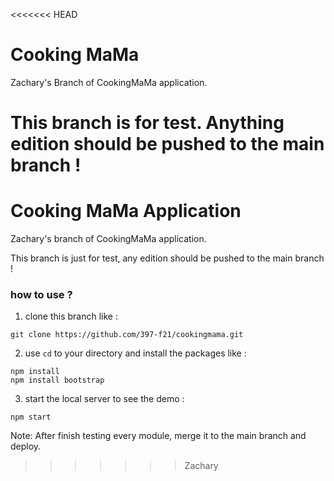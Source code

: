 <<<<<<< HEAD
# Cooking MaMa

Zachary's Branch of CookingMaMa application.

This branch is for test. Anything edition should be pushed to the main branch !
=======
# Cooking MaMa Application

Zachary's branch of CookingMaMa application.

This branch is just for test, any edition should be pushed to the main branch !

### how to use ?

1. clone this branch like :

```shell
git clone https://github.com/397-f21/cookingmama.git
```

2. use `cd` to your directory and install the packages like :

```shell
npm install
npm install bootstrap
```

3. start the local server to see the demo :

```shell
npm start
```

Note: After finish testing every module, merge it to the main branch and deploy.
>>>>>>> Zachary
